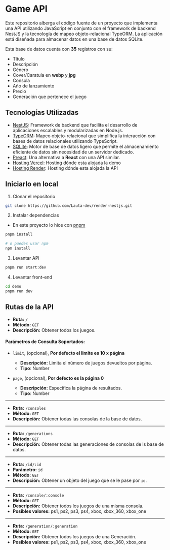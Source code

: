 # Game API

Este repositorio alberga el código fuente de un proyecto que implementa una API utilizando JavaScript en conjunto con el framework de backend NestJS y la tecnología de mapeo objeto-relacional TypeORM. La aplicación está diseñada para almacenar datos en una base de datos SQLite.

Esta base de datos cuenta con **35** registros con su:

- Título
- Descripción
- Género
- Cover/Caratula en **webp** y **jpg**
- Consola
- Año de lanzamiento
- Precio
- Generación que pertenece el juego

## Tecnologías Utilizadas

- [NestJS](https://github.com/nestjs/nest): Framework de backend que facilita el desarrollo de aplicaciones escalables y modularizadas en Node.js.
- [TypeORM](https://github.com/typeorm/typeorm): Mapeo objeto-relacional que simplifica la interacción con bases de datos relacionales utilizando TypeScript.
- [SQLite](https://www.sqlite.org/index.html): Motor de base de datos ligero que permite el almacenamiento eficiente de datos sin necesidad de un servidor dedicado.
- [Preact](https://github.com/preactjs/preact): Una alternativa a **React** con una API similar.
- [Hosting Vercel](https://vercel.com): Hosting dónde esta alojada la demo
- [Hosting Render](https://render.com): Hosting dónde esta alojada la API

## Iniciarlo en local

1. Clonar el repositorio

```bash
git clone https://github.com/Lauta-dev/render-nestjs.git
```

2. Instalar dependencias

- En este proyecto lo hice con [pnpm](https://github.com/pnpm/pnpm)

```bash
pnpm install

# o puedes usar npm
npm install
```

3. Levantar API

```bash
pnpm run start:dev
```

4. Levantar front-end

```bash
cd demo
pnpm run dev
```

## Rutas de la API

- **Ruta:** `/`
- **Método:** `GET` 
- **Descripción:** Obtener todos los juegos.

#### Parámetros de Consulta Soportados:
- `limit`, (opcional), **Por defecto el limite es 10 x página**
    - **Descripción:** Limita el número de juegos devueltos por página.
    - **Tipo**: Number

- `page`, (opcional), **Por defecto es la página 0**
    - **Descripción:** Especifica la página de resultados.
    - **Tipo**: Number

---

- **Ruta:** `/consoles`
- **Método:** `GET` 
- **Descripción:** Obtener todas las consolas de la base de datos.

---

- **Ruta:** `/generations`
- **Método:** `GET` 
- **Descripción:** Obtener todas las generaciones de consolas de ls base de datos.

---

- **Ruta:** `/id/:id`
- **Parámetro:** `id`
- **Método:** `GET` 
- **Descripción:** Obtener un objeto del juego que se le pase por `id`.

---

- **Ruta:** `/console/:console`
- **Método:** `GET` 
- **Descripción:** Obtener todos los juegos de una misma consola.
- **Posibles valores:** ps1, ps2, ps3, ps4, xbox, xbox_360, xbox_one

---

- **Ruta:** `/generation/:generation`
- **Método:** `GET` 
- **Descripción:** Obtener todos los juegos de una Generación.
- **Posibles valores:** ps1, ps2, ps3, ps4, xbox, xbox_360, xbox_one
